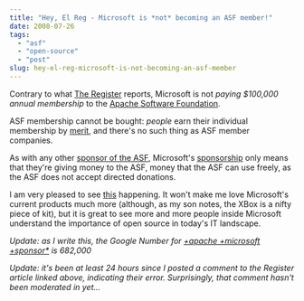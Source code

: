 ```yaml
---
title: "Hey, El Reg - Microsoft is *not* becoming an ASF member!"
date: 2008-07-26
tags: 
  - "asf"
  - "open-source"
  - "post"
slug: hey-el-reg-microsoft-is-not-becoming-an-asf-member
---
```


Contrary to what [The Register](http://www.theregister.co.uk/2008/07/25/microsoft_gpl/) reports, Microsoft is not _paying $100,000 annual membership_ to the [Apache Software Foundation](http://www.apache.org).

ASF membership cannot be bought: _people_ earn their individual membership by [merit](http://www.apache.org/foundation/how-it-works.html), and there's no such thing as ASF member companies.

As with any other [sponsor of the ASF](http://www.apache.org/foundation/sponsorship.html), Microsoft's [sponsorship](http://www.apache.org/foundation/thanks.html) only means that they're giving money to the ASF, money that the ASF can use freely, as the ASF does not accept directed donations.

I am very pleased to see [this](http://port25.technet.com/archive/2008/07/25/oscon2008.aspx) happening. It won't make me love Microsoft's current products much more (although, as my son notes, the XBox is a nifty piece of kit), but it is great to see more and more people inside Microsoft understand the importance of open source in today's IT landscape.

_Update: as I write this, the Google Number for [+apache +microsoft +sponsor\*](http://www.google.com/search?hl=en&q=%2Bapache+%2Bmicrosoft+%2Bsponsor*&btnG=Search) is 682,000_

_Update: it's been at least 24 hours since I posted a comment to the Register article linked above, indicating their error. Surprisingly, that comment hasn't been moderated in yet..._
